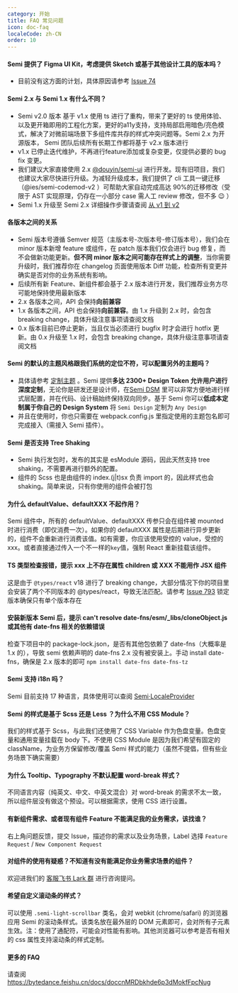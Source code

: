 ```yaml
---
category: 开始
title: FAQ 常见问题
icon: doc-faq
localeCode: zh-CN
order: 10
---
```


#### Semi 提供了 Figma UI Kit，考虑提供 Sketch 或基于其他设计工具的版本吗？
- 目前没有这方面的计划，具体原因请参考 [Issue 74](https://github.com/DouyinFE/semi-design/issues/74)

#### Semi 2.x 与 Semi 1.x 有什么不同？

-   Semi v2.0 版本 基于 v1.x 使用 ts 进行了重构，带来了更好的 ts 使用体验、以及更开箱即用的工程化方案，更好的a11y支持，支持局部启用暗色/亮色模式，解决了对微前端场景下多组件库共存的样式冲突问题等。Semi 2.x 为开源版本， Semi 团队后续所有长期工作都将基于 v2.x 版本进行
-   v1.x 已停止迭代维护，不再进行feature添加或复杂变更，仅提供必要的 bug fix 变更。
-   我们建议大家直接使用 2.x [@douyin/semi-ui](https://semi.design) 进行开发。现有旧项目，我们也建议大家尽快进行升级。为减轻升级成本，我们提供了 cli 工具一键迁移（@ies/semi-codemod-v2 ）可帮助大家自动完成高达 90%的迁移修改（受限于 AST 实现原理，仍存在一小部分 case 需人工 review 修改，但不多 😉 ）
-   Semi 1.x 升级至 Semi 2.x 详细操作步骤请查阅 [从 v1 到 v2](https://semi.design/zh-CN/start/update-to-v2)

#### 各版本之间的关系

-   Semi 版本号遵循 Semver 规范（主版本号-次版本号-修订版本号），我们会在 minor 版本新增 feature 或组件，在 patch 版本我们仅会进行 bug 修复，而不会做新功能更新。**但不同 minor 版本之间可能存在样式上的调整**，当你需要升级时，我们推荐你在 changelog 页面使用版本 Diff 功能，检查所有变更并确实是否对你的业务系统有影响。
-   后续所有新 Feature、新组件都会基于 2.x 版本进行开发，我们推荐业务方尽可能地保持使用最新版本
-   2.x 各版本之间，API 会保持**向前兼容**
-   1.x 各版本之间，API 也会保持**向前兼容**。由 1.x 升级到 2.x 时，会包含 breaking change，具体升级注意事项请查阅文档
-   0.x 版本目前已停止更新，当且仅当必须进行 bugfix 时才会进行 hotfix 更新。由 0.x 升级至 1.x 时，会包含 breaking change，具体升级注意事项请查阅文档

#### Semi 的默认的主题风格跟我们系统的定位不符，可以配置另外的主题吗？

- 具体请参考 [定制主题](/zh-CN/start/customize-theme) 。Semi 提供**多达 2300+ Design Token 允许用户进行深度定制**，无论你是研发还是设计师，在[Semi DSM](/dsm) 里可以非常方便地进行样式层配置，并在代码、设计稿始终保持双向同步。基于 Semi 你可以**低成本定制属于你自己的 Design System** 将 `Semi Design` 定制为 `Any Design`
- 并且在使用时，你也只需要在 webpack.config.js 里指定使用的主题包名即可完成接入（需接入 Semi 插件）。

#### Semi 是否支持 Tree Shaking

-   Semi 执行发包时，发布的其实是 esModule 源码，因此天然支持 tree shaking，不需要再进行额外的配置。
-   组件的 Scss 也是由组件的 index.(j|t)sx 负责 import 的，因此样式也会 shaking。简单来说，只有你使用的组件会被打包

#### 为什么 defaultValue、defaultXXX 不起作用？

Semi 组件中，所有的 defaultValue、defaultXXX 传参只会在组件被 mounted 时进行消费（即仅消费一次）。如果你的 defaultXXX 属性是后期进行异步更新的，组件不会重新进行消费该值。如有需要，你应该使用受控的 value，受控的 xxx。或者直接通过传入一个不一样的`key`值，强制 React 重新挂载该组件。

#### TS 类型检查报错，提示 xxx 上不存在属性 children 或 XXX 不能用作 JSX 组件
这是由于 `@types/react` v18 进行了 breaking change，大部分情况下你的项目里会安装了两个不同版本的 @types/react，导致无法匹配。请参考 [Issue 793](https://github.com/DouyinFE/semi-design/issues/793) 锁定版本确保只有单个版本存在

#### 安装新版本 Semi 后，提示 can't resolve date-fns/esm/\_libs/cloneObject.js 或其他有 date-fns 相关的依赖错误

检查下项目中的 package-lock.json，是否有其他包依赖了 date-fns（大概率是 1.x 的），导致 semi 依赖声明的 date-fns 2.x 没有被安装上。手动 install date-fns，确保是 2.x 版本的即可 `npm install date-fns date-fns-tz`

#### Semi 支持 i18n 吗？

Semi 目前支持 17 种语言，具体使用可以查阅 [Semi·LocaleProvider](/zh-CN/other/locale)

#### Semi 的样式是基于 Scss 还是 Less ？为什么不用 CSS Module？

我们的样式基于 Scss，与此我们还使用了 CSS Variable 作为色盘变量。色盘变量和通用变量挂载在 body 下。不使用 CSS Module 是因为我们希望有固定的 className，为业务方保留修改/覆盖 Semi 样式的能力（虽然不提倡，但有些业务场景下确实需要）

#### 为什么 Tooltip、Typography 不默认配置 word-break 样式？

不同语言内容（纯英文、中文、中英文混合）对 word-break 的需求不太一致，所以组件层没有做这个预设。可以根据需求，使用 CSS 进行设置。

#### 有新组件需求、或者现有组件 Feature 不能满足我的业务需求，该找谁？

右上角问题反馈，提交 Issue，描述你的需求以及业务场景，Label 选择 `Feature Request` / `New Component Request`

#### 对组件的使用有疑惑？不知道有没有能满足你业务需求场景的组件？

欢迎进我们的 [客服飞书 Lark 群](https://bytedance.feishu.cn/docs/doccnw93Dujm3UCkHRDTMTm1qwe) 进行咨询提问。

#### 希望自定义滚动条的样式？

可以使用 `.semi-light-scrollbar` 类名，会对 webkit (chrome/safari) 的浏览器应用 Semi 的滚动条样式。该类名放在最外层的 DOM 元素即可，会对所有子元素生效。注：使用了通配符，可能会对性能有影响。其他浏览器可以参考是否有相关的 css 属性支持滚动条的样式定制。

#### 更多的 FAQ

请查阅 https://bytedance.feishu.cn/docs/doccnMRDbkhde6p3dMokfFpcNug
